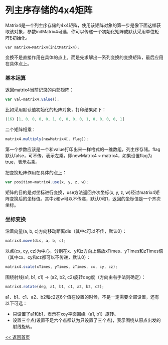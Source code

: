 列主序存储的4x4矩阵
======================

Matrix4是一个列主序存储的4x4矩阵，使用该矩阵对象的第一步是像下面这样获取该对象，参数initMatrix4可选，你可以传递一个初始化矩阵或默认采用单位矩阵E初始化。

```
var matrix4=Matrix4(initMatrix4);
```

变换不是直接作用在具体的点上，而是先求解出一系列变换的变换矩阵，最后应用在具体点上。

### 基本运算

返回matrix4当前记录的内部矩阵：

```js
var val=matrix4.value();
```

比如采用默认值初始化的矩阵对象，打印结果如下：

```js
(16) [1, 0, 0, 0, 0, 1, 0, 0, 0, 0, 1, 0, 0, 0, 0, 1]
```

二个矩阵相乘：

```js
matrix4.multiply(newMatrix4[, flag]);
```

第一个参数应该是一个和value打印出来一样格式的一维数组，列主序存储。flag默认false，可不传，表示左乘，即newMatrix4 × matrix4，如果设置flag为true，表示右乘。

把变换矩阵作用在具体的点上：

```js
var position=matrix4.use(x, y, z, w);
```

矩阵的目的是对坐标进行变换，use方法返回齐次坐标(x, y, z, w)经过matrix4矩阵变换后的坐标值。其中z和w可以不传递，默认0和1，返回的坐标值是一个齐次坐标。

### 坐标变换

沿着向量(a, b, c)方向移动距离dis（其中c可以不传，默认0）：

```js
matrix4.move(dis, a, b, c);
```

以点(cx, cy, cz)为中心，分别在x、y和z方向上缩放xTimes、yTimes和zTimes倍（其中cx、cy和cz都可以不传递，默认0）：

```js
matrix4.scale(xTimes, yTimes, zTimes, cx, cy, cz);
```

围绕射线(a1, b1, c1) -> (a2, b2, c2)旋转deg度（方向由右手法则确定）：

```js
matrix4.rotate(deg, a1, b1, c1, a2, b2, c2);
```

a1、b1、c1、a2、b2和c2这6个值在设置的时候，不是一定需要全部设置，还有以下可选：

- 只设置了a1和b1，表示在xoy平面围绕（a1, b1）旋转。
- 设置三个点(设置不足六个点都认为只设置了三个点)，表示围绕从原点出发的射线旋转。

[<< 返回首页](../README.md)
